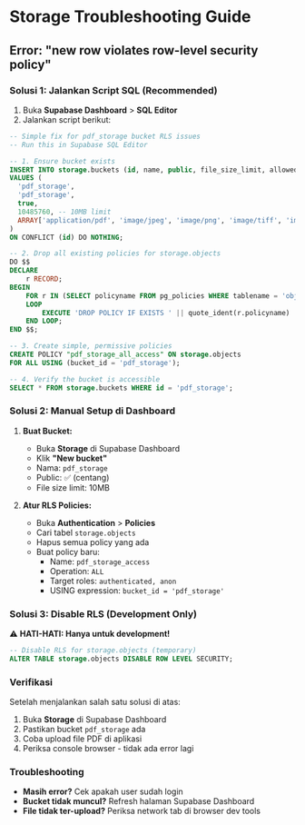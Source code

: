# Storage Troubleshooting Guide

## Error: "new row violates row-level security policy"

### Solusi 1: Jalankan Script SQL (Recommended)

1. Buka **Supabase Dashboard** > **SQL Editor**
2. Jalankan script berikut:

```sql
-- Simple fix for pdf_storage bucket RLS issues
-- Run this in Supabase SQL Editor

-- 1. Ensure bucket exists
INSERT INTO storage.buckets (id, name, public, file_size_limit, allowed_mime_types)
VALUES (
  'pdf_storage',
  'pdf_storage', 
  true,
  10485760, -- 10MB limit
  ARRAY['application/pdf', 'image/jpeg', 'image/png', 'image/tiff', 'image/bmp']
)
ON CONFLICT (id) DO NOTHING;

-- 2. Drop all existing policies for storage.objects
DO $$ 
DECLARE
    r RECORD;
BEGIN
    FOR r IN (SELECT policyname FROM pg_policies WHERE tablename = 'objects' AND schemaname = 'storage') 
    LOOP
        EXECUTE 'DROP POLICY IF EXISTS ' || quote_ident(r.policyname) || ' ON storage.objects';
    END LOOP;
END $$;

-- 3. Create simple, permissive policies
CREATE POLICY "pdf_storage_all_access" ON storage.objects
FOR ALL USING (bucket_id = 'pdf_storage');

-- 4. Verify the bucket is accessible
SELECT * FROM storage.buckets WHERE id = 'pdf_storage';
```

### Solusi 2: Manual Setup di Dashboard

1. **Buat Bucket:**
   - Buka **Storage** di Supabase Dashboard
   - Klik **"New bucket"**
   - Nama: `pdf_storage`
   - Public: ✅ (centang)
   - File size limit: 10MB

2. **Atur RLS Policies:**
   - Buka **Authentication** > **Policies**
   - Cari tabel `storage.objects`
   - Hapus semua policy yang ada
   - Buat policy baru:
     - Name: `pdf_storage_access`
     - Operation: `ALL`
     - Target roles: `authenticated, anon`
     - USING expression: `bucket_id = 'pdf_storage'`

### Solusi 3: Disable RLS (Development Only)

⚠️ **HATI-HATI: Hanya untuk development!**

```sql
-- Disable RLS for storage.objects (temporary)
ALTER TABLE storage.objects DISABLE ROW LEVEL SECURITY;
```

### Verifikasi

Setelah menjalankan salah satu solusi di atas:

1. Buka **Storage** di Supabase Dashboard
2. Pastikan bucket `pdf_storage` ada
3. Coba upload file PDF di aplikasi
4. Periksa console browser - tidak ada error lagi

### Troubleshooting

- **Masih error?** Cek apakah user sudah login
- **Bucket tidak muncul?** Refresh halaman Supabase Dashboard
- **File tidak ter-upload?** Periksa network tab di browser dev tools
